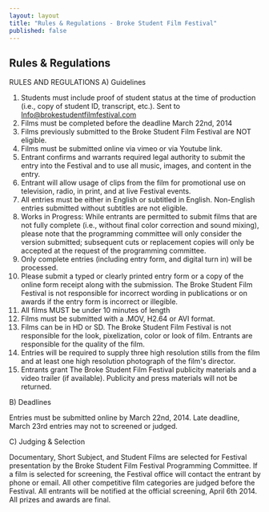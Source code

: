 ```yaml
---
layout: layout
title: "Rules & Regulations - Broke Student Film Festival"
published: false
---
```


## Rules & Regulations

RULES AND REGULATIONS
A) Guidelines 	

1. Students must include proof of student status at the time of production (i.e., copy of student ID, transcript, etc.). Sent to Info@brokestudentfilmfestival.com
2. Films must be completed before the deadline March 22nd, 2014
3. Films previously submitted to the Broke Student Film Festival are NOT eligible. 
4. Films must be submitted online via vimeo or via Youtube link.
5. Entrant confirms and warrants required legal authority to submit the entry into the Festival and to use all music, images, and content in the entry.  
6. Entrant will allow usage of clips from the film for promotional use on television, radio, in print, and at live Festival events.
7. All entries must be either in English or subtitled in English. Non-English entries submitted without subtitles are not eligible.
8. Works in Progress: While entrants are permitted to submit films that are not fully complete (i.e., without final color correction and sound mixing), please note that the programming committee will only consider the version submitted; subsequent cuts or replacement copies will only be accepted at the request of the programming committee.
9. Only complete entries (including entry form, and digital turn in) will be processed.
10. Please submit a typed or clearly printed entry form or a copy of the online form receipt along with the submission. The Broke Student Film Festival is not responsible for incorrect wording in publications or on awards if the entry form is incorrect or illegible.
11. All films MUST be under 10 minutes of length
12. Films must be submitted with a .MOV, H2.64 or AVI format. 
13. Films can be in HD or SD. The Broke Student Film Festival is not responsible for the look, pixelization, color or look of film. Entrants are responsible for the quality of the film.
14. Entries will be required to supply three high resolution stills from the film and at least one high resolution photograph of the film's director. 
15. Entrants grant The Broke Student Film Festival publicity materials and a video trailer (if available). Publicity and press materials will not be returned.
 
B) Deadlines
	
Entries must be submitted online by March 22nd, 2014. Late deadline, March 23rd entries may not to screened or judged. 	

C) Judging & Selection	
		
Documentary, Short Subject, and Student Films are selected for Festival presentation by the Broke Student Film Festival Programming Committee. If a film is selected for screening, the Festival office will contact the entrant by phone or email.
All other competitive film categories are judged before the Festival. All entrants will be notified at the official screening, April 6th 2014. All prizes and awards are final. 
